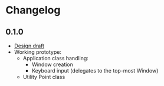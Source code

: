 # Changelog
## 0.1.0
* [Design draft](design_draft.md)
* Working prototype:
  * Application class handling:
    * Window creation
    * Keyboard input (delegates to the top-most Window)
  * Utility Point class
